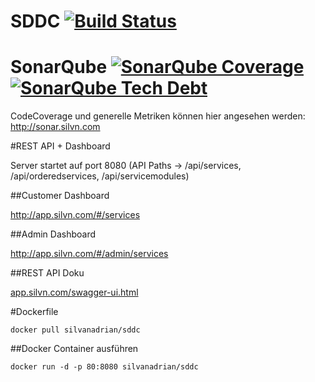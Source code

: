 # SDDC [![Build Status](https://magnum.travis-ci.com/silvanadrian/SDDC.svg?token=oDB79Cz1oFYjcyRt63K2&branch=master)](https://magnum.travis-ci.com/silvanadrian/SDDC)


# SonarQube [![SonarQube Coverage](https://img.shields.io/sonar/http/sonar.silvn.com/SDDC:SDDC/coverage.svg)](http://sonar.silvn.com/dashboard/index/1) [![SonarQube Tech Debt](https://img.shields.io/sonar/http/sonar.silvn.com/SDDC:SDDC/tech_debt.svg)](http://sonar.silvn.com/dashboard/index/1)
CodeCoverage und generelle Metriken können hier angesehen werden:
<a href="http://sonar.silvn.com">http://sonar.silvn.com</a>

#REST API + Dashboard

Server startet auf port 8080 (API Paths -> /api/services, /api/orderedservices, /api/servicemodules)

##Customer Dashboard

<a href="http://app.silvn.com/#/services">http://app.silvn.com/#/services</a>

##Admin Dashboard

<a href="http://app.silvn.com/#/admin/services">http://app.silvn.com/#/admin/services</a>

##REST API Doku

<a href="app.silvn.com/swagger-ui.html">app.silvn.com/swagger-ui.html</a>

#Dockerfile

```
docker pull silvanadrian/sddc
```

##Docker Container ausführen

```
docker run -d -p 80:8080 silvanadrian/sddc
```
